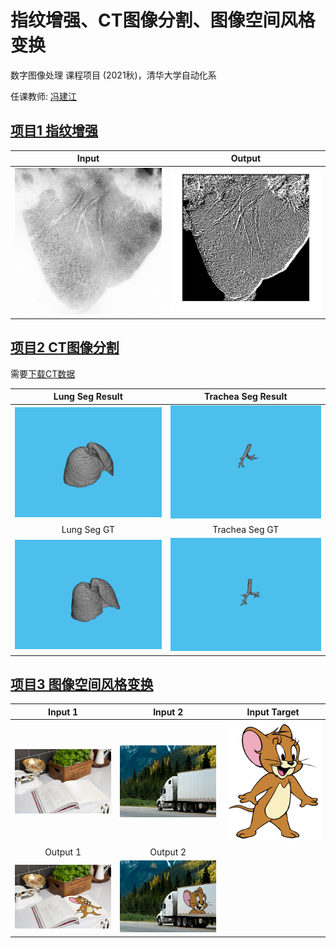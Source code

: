 # 指纹增强、CT图像分割、图像空间风格变换

数字图像处理 课程项目 (2021秋)，清华大学自动化系

任课教师: [冯建江](https://scholar.google.com/citations?user=qlcjuzcAAAAJ&hl=en-US)

## [项目1 指纹增强](./fingerprint/)

|                         Input                         |                             Output                              |
| :---------------------------------------------------: | :-------------------------------------------------------------: |
| <img src="./fingerprint/resources/3.bmp" width="450"> | <img src="./fingerprint/resources/fingerprint.jpg" width="450"> |

## [项目2 CT图像分割](./CT/)
需要[下载CT数据](https://cloud.tsinghua.edu.cn/f/be56cf5fb9e24bee8f20/)

|                  Lung Seg Result                   |                  Trachea Seg Result                   |
| :------------------------------------------------: | :---------------------------------------------------: |
|  <img src="./CT/resources/lung.png" width="450">   |  <img src="./CT/resources/trachea.png" width="450">   |
|                    Lung Seg GT                     |                    Trachea Seg GT                     |
| <img src="./CT/resources/lung_gt.png" width="450"> | <img src="./CT/resources/trachea_gt.png" width="450"> |


## [项目3 图像空间风格变换](./shifting/)
|                            Input 1                             |                           Input 2                           |                     Input Target                      |
| :------------------------------------------------------------: | :---------------------------------------------------------: | :---------------------------------------------------: |
| <img src="./shifting/resources/CookbookWhite.jpg" width="300"> | <img src="./shifting/resources/TruckWhite.jpg" width="300"> | <img src="./shifting/resources/Goal.jpg" width="300"> |
|                            Output 1                            |                          Output 2                           |                                                       |
| <img src="./shifting/resources/CookbookTrans.png" width="300"> | <img src="./shifting/resources/TruckTrans.png" width="300"> |                                                       |
